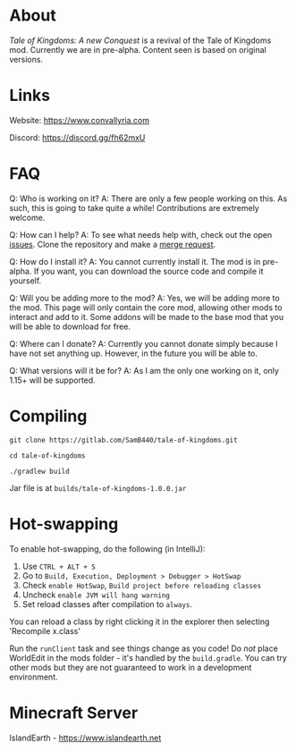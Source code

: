 About
=====
*Tale of Kingdoms: A new Conquest* is a revival of the Tale of Kingdoms mod. Currently we are in pre-alpha. Content seen is based on original versions.

Links
=====
Website: https://www.convallyria.com

Discord: https://discord.gg/fh62mxU

FAQ
=====
Q: Who is working on it?
A: There are only a few people working on this. As such, this is going to take quite a while! Contributions are extremely welcome.

Q: How can I help?
A: To see what needs help with, check out the open [issues](https://gitlab.com/SamB440/tale-of-kingdoms/-/issues). Clone the repository and make a [merge request](https://gitlab.com/SamB440/tale-of-kingdoms/-/merge_requests).

Q: How do I install it?
A: You cannot currently install it. The mod is in pre-alpha. If you want, you can download the source code and compile it yourself.

Q: Will you be adding more to the mod?
A: Yes, we will be adding more to the mod. This page will only contain the core mod, allowing other mods to interact and add to it. Some addons will be made to the base mod that you will be able to download for free.

Q: Where can I donate?
A: Currently you cannot donate simply because I have not set anything up. However, in the future you will be able to.

Q: What versions will it be for?
A: As I am the only one working on it, only 1.15+ will be supported.

Compiling
=======
`git clone https://gitlab.com/SamB440/tale-of-kingdoms.git`

`cd tale-of-kingdoms`

`./gradlew build`

Jar file is at `builds/tale-of-kingdoms-1.0.0.jar`

Hot-swapping
=======
To enable hot-swapping, do the following (in IntelliJ):
1. Use `CTRL + ALT + S`
2. Go to `Build, Execution, Deployment > Debugger > HotSwap`
3. Check `enable HotSwap`, `Build project before reloading classes`
4. Uncheck `enable JVM will hang warning`
5. Set reload classes after compilation to `always`.

You can reload a class by right clicking it in the explorer then selecting 'Recompile x.class'

Run the `runClient` task and see things change as you code! Do *not* place WorldEdit in the mods folder - it's handled 
by the `build.gradle`. You can try other mods but they are not guaranteed to work in a development environment.

Minecraft Server
=======
IslandEarth - https://www.islandearth.net
